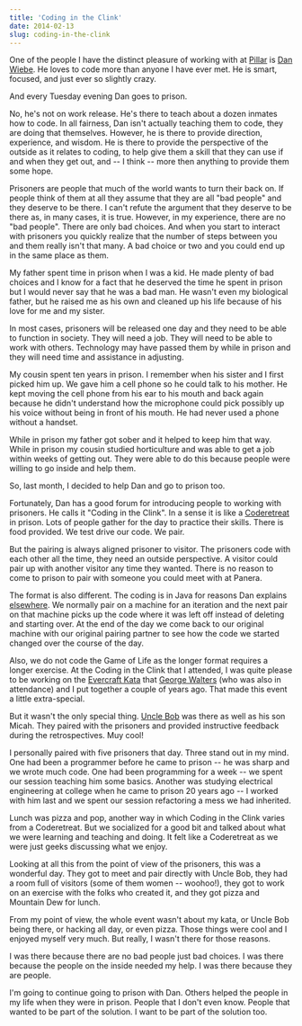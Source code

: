 ```yaml
---
title: 'Coding in the Clink'
date: 2014-02-13
slug: coding-in-the-clink
---
```


One of the people I have the distinct pleasure of working with at
[Pillar](http://pillartechnology.com/) is [Dan
Wiebe](https://twitter.com/dnwiebe). He loves to code more than anyone I have
ever met. He is smart, focused, and just ever so slightly crazy.

And every Tuesday evening Dan goes to prison.

No, he's not on work release. He's there to teach about a dozen inmates how to
code. In all fairness, Dan isn't actually teaching them to code, they are doing
that themselves. However, he is there to provide direction, experience, and
wisdom. He is there to provide the perspective of the outside as it relates to
coding, to help give them a skill that they can use if and when they get out,
and -- I think -- more then anything to provide them some hope.

Prisoners are people that much of the world wants to turn their back on. If
people think of them at all they assume that they are all "bad people" and they
deserve to be there. I can't refute the argument that they deserve to be there
as, in many cases, it is true. However, in my experience, there are no "bad
people". There are only bad choices. And when you start to interact with
prisoners you quickly realize that the number of steps between you and them
really isn't that many. A bad choice or two and you could end up in the same
place as them.

My father spent time in prison when I was a kid. He made plenty of bad choices
and I know for a fact that he deserved the time he spent in prison but I would
never say that he was a bad man. He wasn't even my biological father, but he
raised me as his own and cleaned up his life because of his love for me and my
sister.

In most cases, prisoners will be released one day and they need to be able to
function in society. They will need a job. They will need to be able to work
with others. Technology may have passed them by while in prison and they will
need time and assistance in adjusting.

My cousin spent ten years in prison. I remember when his sister and I first
picked him up. We gave him a cell phone so he could talk to his mother. He kept
moving the cell phone from his ear to his mouth and back again because he
didn't understand how the microphone could pick possibly up his voice without
being in front of his mouth. He had never used a phone without a handset.

While in prison my father got sober and it helped to keep him that way. While
in prison my cousin studied horticulture and was able to get a job within weeks
of getting out. They were able to do this because people were willing to go
inside and help them.

So, last month, I decided to help Dan and go to prison too.

Fortunately, Dan has a good forum for introducing people to working with
prisoners. He calls it "Coding in the Clink". In a sense it is like a
[Coderetreat](http://coderetreat.org/) in prison. Lots of people gather for the
day to practice their skills. There is food provided. We test drive our code.
We pair.

But the pairing is always aligned prisoner to visitor. The prisoners code with
each other all the time, they need an outside perspective. A visitor could pair
up with another visitor any time they wanted. There is no reason to come to
prison to pair with someone you could meet with at Panera.

The format is also different. The coding is in Java for reasons Dan explains
[elsewhere](http://javaguys.wordpress.com/2010/10/19/why-java/). We normally
pair on a machine for an iteration and the next pair on that machine picks up
the code where it was left off instead of deleting and starting over. At the
end of the day we come back to our original machine with our original pairing
partner to see how the code we started changed over the course of the day.

Also, we do not code the Game of Life as the longer format requires a longer
exercise. At the Coding in the Clink that I attended, I was quite please to be
working on the [Evercraft Kata](https://github.com/guyroyse/evercraft-kata)
that [George Walters](https://twitter.com/walterg2) (who was also in
attendance) and I put together a couple of years ago. That made this event a
little extra-special.

But it wasn't the only special thing. [Uncle
Bob](http://blog.8thlight.com/uncle-bob/2014/01/20/Marion_Correctional.html)
was there as well as his son Micah. They paired with the prisoners and provided
instructive feedback during the retrospectives. Muy cool!

I personally paired with five prisoners that day. Three stand out in my mind.
One had been a programmer before he came to prison -- he was sharp and we wrote
much code. One had been programming for a week -- we spent our session teaching
him some basics. Another was studying electrical engineering at college when he
came to prison 20 years ago -- I worked with him last and we spent our session
refactoring a mess we had inherited.

Lunch was pizza and pop, another way in which Coding in the Clink varies from a
Coderetreat. But we socialized for a good bit and talked about what we were
learning and teaching and doing. It felt like a Coderetreat as we were just
geeks discussing what we enjoy.

Looking at all this from the point of view of the prisoners, this was a
wonderful day. They got to meet and pair directly with Uncle Bob, they had a
room full of visitors (some of them women -- woohoo!), they got to work on an
exercise with the folks who created it, and they got pizza and Mountain Dew for
lunch.

From my point of view, the whole event wasn't about my kata, or Uncle Bob being
there, or hacking all day, or even pizza. Those things were cool and I enjoyed
myself very much. But really, I wasn't there for those reasons.

I was there because there are no bad people just bad choices. I was there
because the people on the inside needed my help. I was there because they are
people.

I'm going to continue going to prison with Dan. Others helped the people in my
life when they were in prison. People that I don't even know. People that
wanted to be part of the solution. I want to be part of the solution too.
